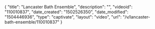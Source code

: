 {
    "title": "Lancaster Bath Ensemble",
    "description": "",
    "videoid": "110010837",
    "date_created": "1502526350",
    "date_modified": "1504446936",
    "type": "captivate",
    "layout": "video",
    "url": "\/v\/lancaster-bath-ensemble\/110010837"
}